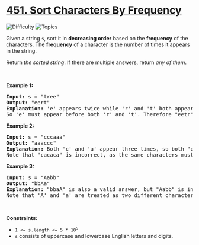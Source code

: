 # [451. Sort Characters By Frequency](https://leetcode.com/problems/sort-characters-by-frequency)

![Difficulty](https://img.shields.io/badge/Difficulty-Medium-blue.svg) ![Topics](https://img.shields.io/badge/Topics-Hash%20Table,%20String,%20Sorting,%20Heap%20(Priority%20Queue),%20Bucket%20Sort,%20Counting-orange.svg)
<br/>

<p>Given a string <code>s</code>, sort it in <strong>decreasing order</strong> based on the <strong>frequency</strong> of the characters. The <strong>frequency</strong> of a character is the number of times it appears in the string.</p>

<p>Return <em>the sorted string</em>. If there are multiple answers, return <em>any of them</em>.</p>

<p>&nbsp;</p>
<p><strong class="example">Example 1:</strong></p>

<pre>
<strong>Input:</strong> s = &quot;tree&quot;
<strong>Output:</strong> &quot;eert&quot;
<strong>Explanation:</strong> &#39;e&#39; appears twice while &#39;r&#39; and &#39;t&#39; both appear once.
So &#39;e&#39; must appear before both &#39;r&#39; and &#39;t&#39;. Therefore &quot;eetr&quot; is also a valid answer.
</pre>

<p><strong class="example">Example 2:</strong></p>

<pre>
<strong>Input:</strong> s = &quot;cccaaa&quot;
<strong>Output:</strong> &quot;aaaccc&quot;
<strong>Explanation:</strong> Both &#39;c&#39; and &#39;a&#39; appear three times, so both &quot;cccaaa&quot; and &quot;aaaccc&quot; are valid answers.
Note that &quot;cacaca&quot; is incorrect, as the same characters must be together.
</pre>

<p><strong class="example">Example 3:</strong></p>

<pre>
<strong>Input:</strong> s = &quot;Aabb&quot;
<strong>Output:</strong> &quot;bbAa&quot;
<strong>Explanation:</strong> &quot;bbaA&quot; is also a valid answer, but &quot;Aabb&quot; is incorrect.
Note that &#39;A&#39; and &#39;a&#39; are treated as two different characters.
</pre>

<p>&nbsp;</p>
<p><strong>Constraints:</strong></p>

<ul>
	<li><code>1 &lt;= s.length &lt;= 5 * 10<sup>5</sup></code></li>
	<li><code>s</code> consists of uppercase and lowercase English letters and digits.</li>
</ul>

